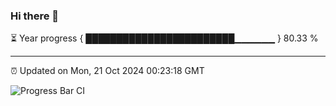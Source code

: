 ### Hi there 👋

⏳ Year progress { ████████████████████████▁▁▁▁▁▁ } 80.33 %

---

⏰ Updated on Mon, 21 Oct 2024 00:23:18 GMT

![Progress Bar CI](https://github.com/liununu/liununu/workflows/Progress%20Bar%20CI/badge.svg)
